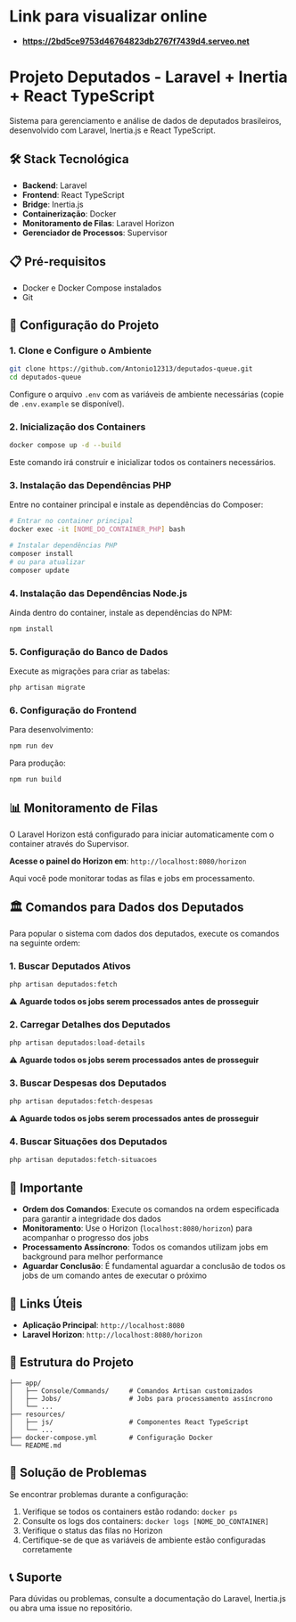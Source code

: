 # Link para visualizar online
 - **https://2bd5ce9753d46764823db2767f7439d4.serveo.net**
# Projeto Deputados - Laravel + Inertia + React TypeScript

Sistema para gerenciamento e análise de dados de deputados brasileiros, desenvolvido com Laravel, Inertia.js e React TypeScript.

## 🛠️ Stack Tecnológica

- **Backend**: Laravel
- **Frontend**: React TypeScript
- **Bridge**: Inertia.js
- **Containerização**: Docker
- **Monitoramento de Filas**: Laravel Horizon
- **Gerenciador de Processos**: Supervisor

## 📋 Pré-requisitos

- Docker e Docker Compose instalados
- Git

## 🚀 Configuração do Projeto

### 1. Clone e Configure o Ambiente

```bash
git clone https://github.com/Antonio12313/deputados-queue.git
cd deputados-queue
```

Configure o arquivo `.env` com as variáveis de ambiente necessárias (copie de `.env.example` se disponível).

### 2. Inicialização dos Containers

```bash
docker compose up -d --build
```

Este comando irá construir e inicializar todos os containers necessários.

### 3. Instalação das Dependências PHP

Entre no container principal e instale as dependências do Composer:

```bash
# Entrar no container principal
docker exec -it [NOME_DO_CONTAINER_PHP] bash

# Instalar dependências PHP
composer install
# ou para atualizar
composer update
```

### 4. Instalação das Dependências Node.js

Ainda dentro do container, instale as dependências do NPM:

```bash
npm install
```

### 5. Configuração do Banco de Dados

Execute as migrações para criar as tabelas:

```bash
php artisan migrate
```

### 6. Configuração do Frontend

Para desenvolvimento:
```bash
npm run dev
```

Para produção:
```bash
npm run build
```

## 📊 Monitoramento de Filas

O Laravel Horizon está configurado para iniciar automaticamente com o container através do Supervisor.

**Acesse o painel do Horizon em**: `http://localhost:8080/horizon`

Aqui você pode monitorar todas as filas e jobs em processamento.

## 🏛️ Comandos para Dados dos Deputados

Para popular o sistema com dados dos deputados, execute os comandos na seguinte ordem:

### 1. Buscar Deputados Ativos

```bash
php artisan deputados:fetch
```

⚠️ **Aguarde todos os jobs serem processados antes de prosseguir**

### 2. Carregar Detalhes dos Deputados

```bash
php artisan deputados:load-details
```

⚠️ **Aguarde todos os jobs serem processados antes de prosseguir**

### 3. Buscar Despesas dos Deputados

```bash
php artisan deputados:fetch-despesas
```

⚠️ **Aguarde todos os jobs serem processados antes de prosseguir**

### 4. Buscar Situações dos Deputados

```bash
php artisan deputados:fetch-situacoes
```

## 📝 Importante

- **Ordem dos Comandos**: Execute os comandos na ordem especificada para garantir a integridade dos dados
- **Monitoramento**: Use o Horizon (`localhost:8080/horizon`) para acompanhar o progresso dos jobs
- **Processamento Assíncrono**: Todos os comandos utilizam jobs em background para melhor performance
- **Aguardar Conclusão**: É fundamental aguardar a conclusão de todos os jobs de um comando antes de executar o próximo

## 🔗 Links Úteis

- **Aplicação Principal**: `http://localhost:8080`
- **Laravel Horizon**: `http://localhost:8080/horizon`

## 📁 Estrutura do Projeto

```
├── app/
│   ├── Console/Commands/     # Comandos Artisan customizados
│   ├── Jobs/                 # Jobs para processamento assíncrono
│   └── ...
├── resources/
│   ├── js/                   # Componentes React TypeScript
│   └── ...
├── docker-compose.yml        # Configuração Docker
└── README.md
```

## 🐛 Solução de Problemas

Se encontrar problemas durante a configuração:

1. Verifique se todos os containers estão rodando: `docker ps`
2. Consulte os logs dos containers: `docker logs [NOME_DO_CONTAINER]`
3. Verifique o status das filas no Horizon
4. Certifique-se de que as variáveis de ambiente estão configuradas corretamente

## 📞 Suporte

Para dúvidas ou problemas, consulte a documentação do Laravel, Inertia.js ou abra uma issue no repositório.
